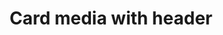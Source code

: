 ---
layout: pattern
categories: [patterns, card]
title: Card media with header
type: [detail-page]
permalink: /patterns/card/card-media-with-header
description: |
  This layout allows for a full-width image with a title at the top. For this layout use the ```.usa-card--header-first``` class and place  ```usa-card__media--exdent```  on the media class. The example in the html below shows how to apply. _see more details on functionality on the [default card](/patterns/card) page_
overview: This layout allows for a full-width image with a title at the top. 
usa-link: "https://designsystem.digital.gov/components/card/"

cards:
  - title: Card 1
    content: card 1 content
    button: Learn more about card 1
    img: https://designsystem.digital.gov/img/introducing-uswds-2-0/built-to-grow--alt.jpg
    alt: placeholder image
    class: usa-card--header-first tablet:grid-col-4
    media-class: usa-card__media--exdent
  - title: Card 2
    content: card 2 content
    button: Learn more about card 2
    img: https://designsystem.digital.gov/img/introducing-uswds-2-0/built-to-grow--alt.jpg
    alt: placeholder image
    class: usa-card--header-first tablet:grid-col-4
    media-class: usa-card__media--exdent
  - title: Card 3
    content: card 3 content
    button: Learn more about card 3
    img: https://designsystem.digital.gov/img/introducing-uswds-2-0/built-to-grow--alt.jpg
    alt: placeholder image
    class: usa-card--header-first tablet:grid-col-4
    media-class: usa-card__media--exdent
yml: |
  
  cards:
  - title: Card 1
    content: card 1 content
    button: Learn more about card 1
    img: https://designsystem.digital.gov/img/introducing-uswds-2-0/built-to-grow--alt.jpg
    alt: placeholder image
    class: usa-card--header-first tablet:grid-col-4
    media-class: usa-card__media--exdent

jekyll: |

  "{% include patterns/card/card-media-header.md %}"
### Paths to view design and code... 
## designimg: can be used to show an image of the design until a coded version can be created. The htmlpath & csspath should be located in the pattens folder. Read more about creating coded components in /docs/creating-patterns 
# designimg: 
htmlpath: patterns/card/card-media-header.md
csspath: patterns/card/index.scss
---